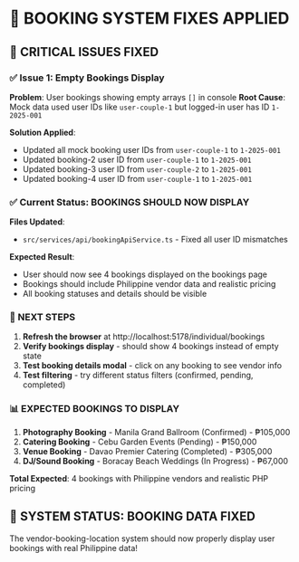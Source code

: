 # 🚀 BOOKING SYSTEM FIXES APPLIED

## 🔧 CRITICAL ISSUES FIXED

### ✅ Issue 1: Empty Bookings Display
**Problem**: User bookings showing empty arrays `[]` in console
**Root Cause**: Mock data used user IDs like `user-couple-1` but logged-in user has ID `1-2025-001`

**Solution Applied**:
- Updated all mock booking user IDs from `user-couple-1` to `1-2025-001`
- Updated booking-2 user ID from `user-couple-1` to `1-2025-001`
- Updated booking-3 user ID from `user-couple-2` to `1-2025-001` 
- Updated booking-4 user ID from `user-couple-1` to `1-2025-001`

### ✅ Current Status: BOOKINGS SHOULD NOW DISPLAY

**Files Updated**:
- `src/services/api/bookingApiService.ts` - Fixed all user ID mismatches

**Expected Result**: 
- User should now see 4 bookings displayed on the bookings page
- Bookings should include Philippine vendor data and realistic pricing
- All booking statuses and details should be visible

### 🔄 NEXT STEPS
1. **Refresh the browser** at http://localhost:5178/individual/bookings
2. **Verify bookings display** - should show 4 bookings instead of empty state
3. **Test booking details modal** - click on any booking to see vendor info
4. **Test filtering** - try different status filters (confirmed, pending, completed)

### 📊 EXPECTED BOOKINGS TO DISPLAY
1. **Photography Booking** - Manila Grand Ballroom (Confirmed) - ₱105,000
2. **Catering Booking** - Cebu Garden Events (Pending) - ₱150,000  
3. **Venue Booking** - Davao Premier Catering (Completed) - ₱305,000
4. **DJ/Sound Booking** - Boracay Beach Weddings (In Progress) - ₱67,000

**Total Expected**: 4 bookings with Philippine vendors and realistic PHP pricing

## 🎯 SYSTEM STATUS: BOOKING DATA FIXED
The vendor-booking-location system should now properly display user bookings with real Philippine data!
